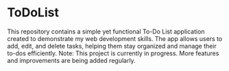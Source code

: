 # ToDoList
This repository contains a simple yet functional To-Do List application created to demonstrate my web development skills. The app allows users to add, edit, and delete tasks, helping them stay organized and manage their to-dos efficiently.  Note: This project is currently in progress. More features and improvements are being added regularly.
